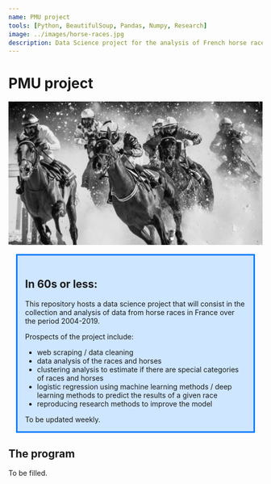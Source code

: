 ```yaml
---
name: PMU project
tools: [Python, BeautifulSoup, Pandas, Numpy, Research]
image: ../images/horse-races.jpg
description: Data Science project for the analysis of French horse races.
---
```

<h1>PMU project</h1>
<img src="../images/horse-races.jpg"></img>
<div style="background-color: #CEE6FF; border-width: 3px; border-color: #007BFF; border-style:solid; margin: 15px; padding: 15px">
<h2> In 60s or less:</h2>
This repository hosts a data science project that will consist in the collection and analysis of data from horse races in France over the period 2004-2019.

Prospects of the project include:
<ul>
<li> web scraping / data cleaning</li>
<li> data analysis of the races and horses</li>
<li> clustering analysis to estimate if there are special categories of races and horses</li>
<li> logistic regression using machine learning methods / deep learning methods to predict the results of a given race</li>
<li> reproducing research methods to improve the model</li>
</ul>
To be updated weekly.</div>

## The program

To be filled.
